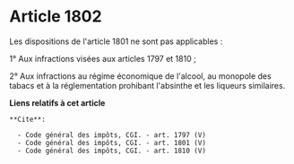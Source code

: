 # Article 1802

Les dispositions de l'article 1801 ne sont pas applicables : 

1° Aux infractions visées aux articles 1797 et 1810 ; 

2° Aux infractions au régime économique de l'alcool, au monopole des tabacs et à la réglementation prohibant l'absinthe et
les liqueurs similaires.

**Liens relatifs à cet article**

	**Cite**:

	  - Code général des impôts, CGI. - art. 1797 (V)
	  - Code général des impôts, CGI. - art. 1801 (V)
	  - Code général des impôts, CGI. - art. 1810 (V)
